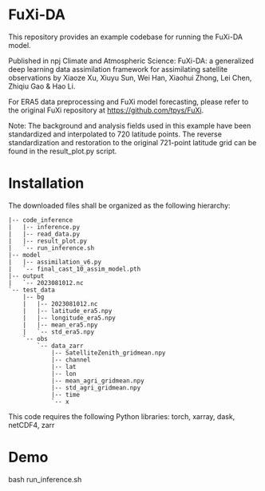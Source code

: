 # FuXi-DA
This repository provides an example codebase for running the FuXi-DA model.

Published in npj Climate and Atmospheric Science: FuXi-DA: a generalized deep learning data assimilation framework for assimilating satellite observations
by Xiaoze Xu, Xiuyu Sun, Wei Han, Xiaohui Zhong, Lei Chen, Zhiqiu Gao & Hao Li.

For ERA5 data preprocessing and FuXi model forecasting, please refer to the original FuXi repository at https://github.com/tpys/FuXi.

Note: The background and analysis fields used in this example have been standardized and interpolated to 720 latitude points. The reverse standardization and restoration to the original 721-point latitude grid can be found in the result_plot.py script.

# Installation
The downloaded files shall be organized as the following hierarchy:
```text 
|-- code_inference
|   |-- inference.py
|   |-- read_data.py
|   |-- result_plot.py
|   `-- run_inference.sh
|-- model
|   |-- assimilation_v6.py
|   `-- final_cast_10_assim_model.pth
|-- output
|   `-- 2023081012.nc
`-- test_data
    |-- bg
    |   |-- 2023081012.nc
    |   |-- latitude_era5.npy
    |   |-- longitude_era5.npy
    |   |-- mean_era5.npy
    |   `-- std_era5.npy
    `-- obs
        `-- data_zarr
            |-- SatelliteZenith_gridmean.npy
            |-- channel
            |-- lat
            |-- lon
            |-- mean_agri_gridmean.npy
            |-- std_agri_gridmean.npy
            |-- time
            `-- x
```
This code requires the following Python libraries:
torch, xarray, dask, netCDF4, zarr

# Demo
bash run_inference.sh
